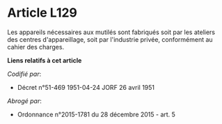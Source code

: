 # Article L129

Les appareils nécessaires aux mutilés sont fabriqués soit par les ateliers des centres d'appareillage, soit par l'industrie
privée, conformément au cahier des charges.

**Liens relatifs à cet article**

_Codifié par_:

  - Décret n°51-469 1951-04-24 JORF 26 avril 1951

_Abrogé par_:

  - Ordonnance n°2015-1781 du 28 décembre 2015 - art. 5
